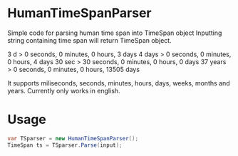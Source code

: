 # HumanTimeSpanParser
Simple code for parsing human time span into TimeSpan object
Inputting string containing time span will return TimeSpan object.

3 d > 0 seconds, 0 minutes, 0 hours, 3 days
4 days > 0 seconds, 0 minutes, 0 hours, 4 days
30 sec > 30 seconds, 0 minutes, 0 hours, 0 days
37 years > 0 seconds, 0 minutes, 0 hours, 13505 days

It supports miliseconds, seconds, minutes, hours, days, weeks, months and years. Currently only works in english.

# Usage

```cs
var TSparser = new HumanTimeSpanParser();
TimeSpan ts = TSparser.Parse(input);
```
